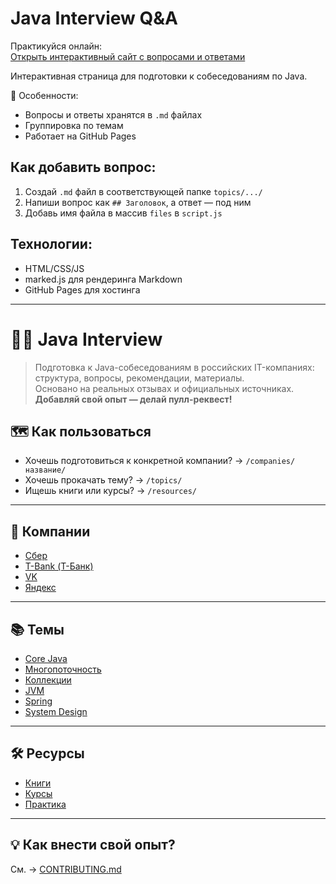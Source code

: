 
# Java Interview Q&A 

Практикуйся онлайн:  
<a href="https://andreibodakin.github.io/java-interview-qa/" target="_blank">Открыть интерактивный сайт с вопросами и ответами</a>

Интерактивная страница для подготовки к собеседованиям по Java.

📌 Особенности:
- Вопросы и ответы хранятся в `.md` файлах
- Группировка по темам
- Работает на GitHub Pages

## Как добавить вопрос:

1. Создай `.md` файл в соответствующей папке `topics/.../`
2. Напиши вопрос как `## Заголовок`, а ответ — под ним
3. Добавь имя файла в массив `files` в `script.js`

## Технологии:

- HTML/CSS/JS
- marked.js для рендеринга Markdown
- GitHub Pages для хостинга

---

# 🧑‍💻 Java Interview

> Подготовка к Java-собеседованиям в российских IT-компаниях: структура, вопросы, рекомендации, материалы.  
> Основано на реальных отзывах и официальных источниках.  
> **Добавляй свой опыт — делай пулл-реквест!**

## 🗺️ Как пользоваться

- Хочешь подготовиться к конкретной компании? → `/companies/название/`
- Хочешь прокачать тему? → `/topics/`
- Ищешь книги или курсы? → `/resources/`

---

## 🏦 Компании

- [Сбер](./companies/sber/)
- [T-Bank (Т-Банк)](./companies/tbank/)
- [VK](./companies/vk/)
- [Яндекс](./companies/yandex/)

---

## 📚 Темы

- [Core Java](./topics/core-java.md)
- [Многопоточность](./topics/multithreading.md)
- [Коллекции](./topics/collections.md)
- [JVM](./topics/jvm.md)
- [Spring](./topics/spring.md)
- [System Design](./topics/system-design.md)

---

## 🛠 Ресурсы

- [Книги](./resources/books.md)
- [Курсы](./resources/courses.md)
- [Практика](./resources/practice.md)

---

## 💡 Как внести свой опыт?

См. → [CONTRIBUTING.md](./CONTRIBUTING.md)

